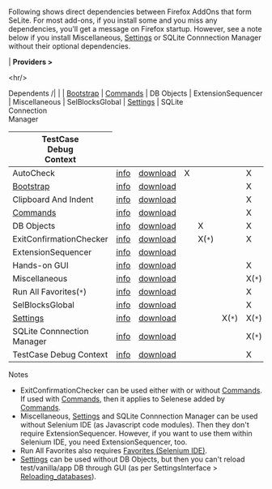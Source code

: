Following shows direct dependencies between Firefox AddOns that form SeLite. For most add-ons, if you install some and you miss any dependencies, you'll get a message on Firefox startup. However, see a note below if you install Miscellaneous, [Settings](SettingsOverview.md) or SQLite Connnection Manager without their optional dependencies.

<a href='Hidden comment: Comment: Keep the following table sorted alphabetically.'></a>
| **Providers >**

&lt;hr/&gt;

Dependents \/| | | [Bootstrap](BootstrapLoader.md) | [Commands](ExtraCommands.md) | DB Objects | ExtensionSequencer     | Miscellaneous |  SelBlocksGlobal | [Settings](SettingsOverview.md) | SQLite<br>Connection<br>Manager <table><thead><th> TestCase<br>Debug<br>Context </th></thead><tbody>
<tr><td> AutoCheck </td><td> <a href='https://addons.mozilla.org/en-US/firefox/addon/selite-auto-check/'>info</a> </td><td> <a href='https://addons.mozilla.org/en-US/firefox/addon/selite-auto-check/versions/'>download</a>                        </td><td>  X        </td><td>            </td><td>            </td><td> X                      </td><td> X             </td><td>                  </td><td> X               </td><td>                                 </td><td> X                             </td></tr>
<tr><td> <a href='BootstrapLoader.md'>Bootstrap</a> </td><td> <a href='https://addons.mozilla.org/en-US/firefox/addon/selite-bootstrap/'>info</a> </td><td> <a href='https://addons.mozilla.org/en-US/firefox/addon/SeLite-Bootstrap/versions/'>download</a>                      </td><td>           </td><td>            </td><td>            </td><td> X                      </td><td> X             </td><td>  X               </td><td> X               </td><td>                                 </td><td>                               </td></tr>
<tr><td> Clipboard And Indent     </td><td> <a href='https://addons.mozilla.org/en-US/firefox/addon/selite-clipboard-and-indent/'>info</a> </td><td> <a href='https://addons.mozilla.org/en-US/firefox/addon/selite-clipboard-and-indent/versions'>download</a> </td><td>           </td><td>            </td><td>            </td><td> X                      </td><td>               </td><td>                  </td><td>                 </td><td>                                 </td><td>                               </td></tr>
<tr><td> <a href='ExtraCommands.md'>Commands</a> </td><td> <a href='https://addons.mozilla.org/en-US/firefox/addon/selite-commands/'>info</a> </td><td> <a href='https://addons.mozilla.org/en-US/firefox/addon/selite-commands/versions/'>download</a>                       </td><td>           </td><td>            </td><td>            </td><td> X                      </td><td> X             </td><td>                  </td><td> X               </td><td>                                 </td><td>                               </td></tr>
<tr><td> DB Objects </td><td> <a href='https://addons.mozilla.org/en-US/firefox/addon/selite-db-objects/'>info</a> </td><td> <a href='https://addons.mozilla.org/en-US/firefox/addon/selite-db-objects/versions/'>download</a>                       </td><td>           </td><td> X          </td><td>            </td><td> X                      </td><td> X             </td><td>                  </td><td>                 </td><td>    X                            </td><td>                               </td></tr>
<tr><td> ExitConfirmationChecker </td><td> <a href='https://addons.mozilla.org/en-US/firefox/addon/selite-exit-confirmation-check/'>info</a> </td><td> <a href='https://addons.mozilla.org/en-US/firefox/addon/selite-exit-confirmation-check/versions'>download</a>          </td><td>           </td><td> X(<code>*</code>)     </td><td>            </td><td> X                      </td><td>               </td><td>                  </td><td> X               </td><td>                                 </td><td>     X                         </td></tr>
<tr><td> ExtensionSequencer </td><td> <a href='https://addons.mozilla.org/en-US/firefox/addon/selite-extension-sequencer/'>info</a> </td><td> <a href='https://addons.mozilla.org/en-US/firefox/addon/selite-extension-sequencer/versions/'>download</a>               </td><td>           </td><td>            </td><td>            </td><td>                        </td><td>               </td><td>                  </td><td>                 </td><td>                                 </td><td>                               </td></tr>
<tr><td> Hands-on GUI       </td><td> <a href='https://addons.mozilla.org/en-US/firefox/addon/selite-hands-on-gui/'>info</a>         </td><td> <a href='https://addons.mozilla.org/en-US/firefox/addon/selite-hands-on-gui/versions/'>download</a>                           </td><td>           </td><td>            </td><td>            </td><td> X                      </td><td>               </td><td>                  </td><td>                 </td><td>                                 </td><td>                               </td></tr>
<tr><td> Miscellaneous </td><td> <a href='https://addons.mozilla.org/en-US/firefox/addon/selite-miscellaneous/'>info</a> </td><td> <a href='https://addons.mozilla.org/en-US/firefox/addon/selite-miscellaneous/versions/'>download</a>                    </td><td>           </td><td>            </td><td>            </td><td> X(<code>*</code>)                 </td><td>               </td><td>                  </td><td>                 </td><td>                                 </td><td>                               </td></tr>
<tr><td> Run All Favorites(<code>*</code>) </td><td> <a href='https://addons.mozilla.org/en-US/firefox/addon/selite-run-all-favorites/'>info</a> </td><td> <a href='https://addons.mozilla.org/en-US/firefox/addon/selite-run-all-favorites/versions/'>download</a>           </td><td>           </td><td>            </td><td>            </td><td> X                      </td><td>               </td><td>                  </td><td>                 </td><td>                                 </td><td>                               </td></tr>
<tr><td> SelBlocksGlobal </td><td> <a href='https://addons.mozilla.org/en-US/firefox/addon/selite-selblocks-global/'>info</a> </td><td> <a href='https://addons.mozilla.org/en-US/firefox/addon/SeLite-SelBlocks-Global/versions/'>download</a>                  </td><td>           </td><td>            </td><td>            </td><td> X                      </td><td> X             </td><td>                  </td><td>                 </td><td>                                 </td><td>     X                         </td></tr>
<tr><td> <a href='SettingsOverview.md'>Settings</a> </td><td> <a href='https://addons.mozilla.org/en-US/firefox/addon/selite-settings/'>info</a> </td><td> <a href='https://addons.mozilla.org/en-US/firefox/addon/selite-settings/versions/'>download</a>                      </td><td>           </td><td>            </td><td> X(<code>*</code>)     </td><td> X(<code>*</code>)                 </td><td> X             </td><td>                  </td><td>                 </td><td>                                 </td><td>                               </td></tr>
<tr><td> SQLite Connnection Manager </td><td> <a href='https://addons.mozilla.org/en-US/firefox/addon/selite-sqlite-connection-mg/'>info</a> </td><td> <a href='https://addons.mozilla.org/en-US/firefox/addon/SeLite-SQLite-Connection-Mg/versions/'>download</a>       </td><td>           </td><td>            </td><td>            </td><td> X(<code>*</code>)                 </td><td>               </td><td>                  </td><td>                 </td><td>                                 </td><td>                               </td></tr>
<tr><td> TestCase Debug Context </td><td> <a href='https://addons.mozilla.org/en-US/firefox/addon/selite-testcase-debug-conte/'>info</a> </td><td> <a href='https://addons.mozilla.org/en-US/firefox/addon/SeLite-TestCase-Debug-Conte/versions/'>download</a>          </td><td>           </td><td>            </td><td>            </td><td> X                      </td><td>               </td><td>                  </td><td>                 </td><td>                                 </td><td>                               </td></tr></tbody></table>

Notes<br>
<ul><li>ExitConfirmationChecker can be used either with or without <a href='ExtraCommands.md'>Commands</a>. If used with <a href='ExtraCommands.md'>Commands</a>, then it applies to Selenese added by <a href='ExtraCommands.md'>Commands</a>.<br>
</li><li>Miscellaneous, <a href='SettingsOverview.md'>Settings</a> and SQLite Connnection Manager can be used without Selenium IDE (as Javascript code modules). Then they don't require ExtensionSequencer. However, if you want to use them within Selenium IDE, you need ExtensionSequencer, too.<br>
</li><li>Run All Favorites also requires <a href='https://addons.mozilla.org/en-US/firefox/addon/favorites-selenium-ide/'>Favorites (Selenium IDE)</a>.<br>
</li><li><a href='SettingsOverview.md'>Settings</a> can be used without DB Objects, but then you can't reload test/vanilla/app DB through GUI (as per SettingsInterface > <a href='SettingsInterface#Reloading_databases.md'>Reloading_databases</a>).</li></ul>
